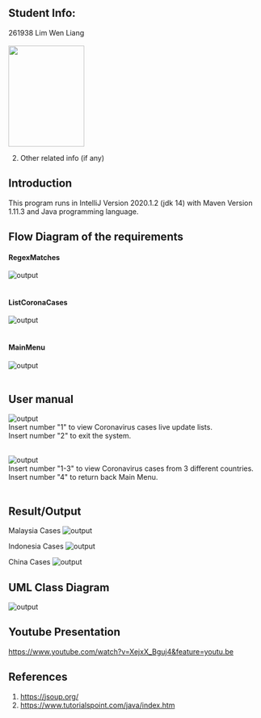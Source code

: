 ## Student Info:
261938 Lim Wen Liang <br/><br/>
     <img src="images/Lim%20Wen%20Liang%20261938.PNG" width="150" height="200">
     
2. Other related info (if any)

## Introduction
This program runs in IntelliJ Version 2020.1.2 (jdk 14) with Maven Version 1.11.3 and Java programming language.

## Flow Diagram of the requirements
#### RegexMatches<br/>
![output](images/FlowDiagram_RegexMatches.png)<br/><br/>

#### ListCoronaCases<br/>
![output](images/FlowDiagram_ListCoronaCases.png)<br/><br/>

#### MainMenu<br/>
![output](images/FlowDiagram_MainMenu.png)<br/><br/>


## User manual 
![output](images/User_Manual_1.PNG)<br/>
Insert number "1" to view Coronavirus cases live update lists.<br/>
Insert number "2" to exit the system.<br/><br/>

![output](images/User_Manual_2.PNG)<br/>
Insert number "1-3" to view Coronavirus cases from 3 different countries.<br/>
Insert number "4" to return back Main Menu.<br/><br/>


## Result/Output
Malaysia Cases
![output](images/output_Malaysia.PNG)

Indonesia Cases
![output](images/output_Indonesia.PNG)

China Cases
![output](images/output_China.PNG)


## UML Class Diagram
![output](images/UML_Class_Diagram.PNG)


## Youtube Presentation
https://www.youtube.com/watch?v=XejxX_Bguj4&feature=youtu.be

## References
1. https://jsoup.org/
2. https://www.tutorialspoint.com/java/index.htm